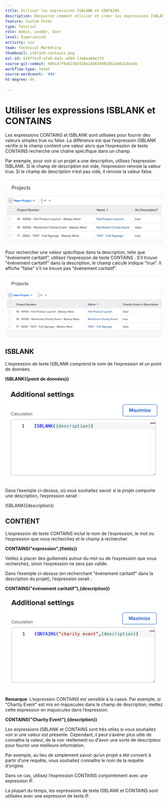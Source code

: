 ```yaml
---
title: Utiliser les expressions ISBLANK et CONTAINS
description: Découvrez comment utiliser et créer les expressions ISBLANK et CONTAINS dans un champ calculé dans Adobe [!DNL Workfront].
feature: Custom Forms
type: Tutorial
role: Admin, Leader, User
level: Experienced
activity: use
team: Technical Marketing
thumbnail: isblank-contains.png
exl-id: 819ffec8-e7e6-4a3c-a589-1348aa09e27d
source-git-commit: 409147f9a62302d28e14b834981992a0421d4e4b
workflow-type: tm+mt
source-wordcount: '404'
ht-degree: 0%

---
```


# Utiliser les expressions ISBLANK et CONTAINS

Les expressions CONTAINS et ISBLANK sont utilisées pour fournir des valeurs simples true ou false. La différence est que l’expression ISBLANK vérifie si le champ contient une valeur alors que l’expression de texte CONTAINS recherche une chaîne spécifique dans un champ.

Par exemple, pour voir si un projet a une description, utilisez l’expression ISBLANK. Si le champ de description est vide, l’expression renvoie la valeur true. Si le champ de description n’est pas vide, il renvoie la valeur false.

![Équilibreur de charge de travail avec rapport d’utilisation](assets/isblank01.png)

Pour rechercher une valeur spécifique dans la description, telle que &quot;événement caritatif&quot;, utilisez l’expression de texte CONTAINS . S’il trouve &quot;événement caritatif&quot; dans la description, le champ calculé indique &quot;true&quot;. Il affiche &quot;false&quot; s’il ne trouve pas &quot;événement caritatif&quot;.

![Équilibreur de charge de travail avec rapport d’utilisation](assets/isblank02.png)

## ISBLANK

L’expression de texte ISBLANK comprend le nom de l’expression et un point de données.

**ISBLANK({point de données})**

![Équilibreur de charge de travail avec rapport d’utilisation](assets/isblank03.png)

Dans l’exemple ci-dessus, où vous souhaitez savoir si le projet comporte une description, l’expression serait :

ISBLANK({description})

## CONTIENT

L’expression de texte CONTAINS inclut le nom de l’expression, le mot ou l’expression que vous recherchez et le champ à rechercher.

**CONTAINS(&quot;expression&quot;,{fields})**

Veillez à placer des guillemets autour du mot ou de l’expression que vous recherchez, sinon l’expression ne sera pas valide.

Dans l’exemple ci-dessus (en recherchant &quot;événement caritatif&quot; dans la description du projet), l’expression serait :

**CONTAINS(&quot;événement caritatif&quot;),{description})**

![Équilibreur de charge de travail avec rapport d’utilisation](assets/isblank04.png)

**Remarque**: L’expression CONTAINS est sensible à la casse. Par exemple, si &quot;Charity Event&quot; est mis en majuscules dans le champ de description, mettez cette expression en majuscules dans l’expression.

**CONTAINS(&quot;Charity Event&quot;),{description})**

Les expressions ISBLANK et CONTAINS sont très utiles si vous souhaitez voir si une valeur est présente. Cependant, il peut s’avérer plus utile de connaître la valeur, de la voir réellement ou d’avoir une sorte de descripteur pour fournir une meilleure information.

Par exemple, au lieu de simplement savoir qu’un projet a été converti à partir d’une requête, vous souhaitez connaître le nom de la requête d’origine.

Dans ce cas, utilisez l’expression CONTAINS conjointement avec une expression IF.

La plupart du temps, les expressions de texte ISBLANK et CONTAINS sont utilisées avec une expression de texte IF.
